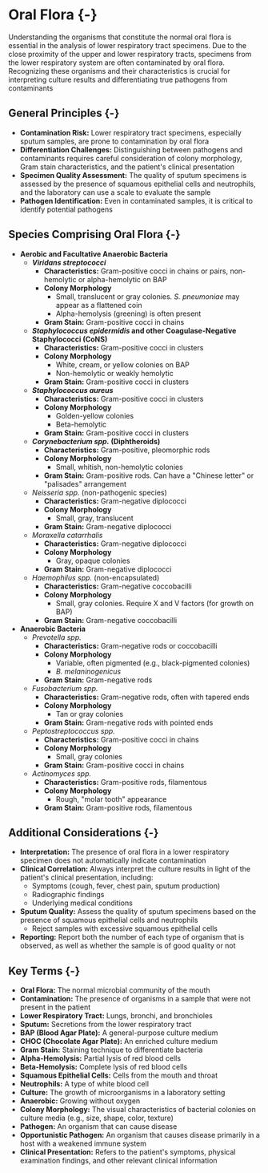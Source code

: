 # Oral Flora {-}

Understanding the organisms that constitute the normal oral flora is essential in the analysis of lower respiratory tract specimens. Due to the close proximity of the upper and lower respiratory tracts, specimens from the lower respiratory system are often contaminated by oral flora. Recognizing these organisms and their characteristics is crucial for interpreting culture results and differentiating true pathogens from contaminants

## **General Principles** {-}

*   **Contamination Risk:** Lower respiratory tract specimens, especially sputum samples, are prone to contamination by oral flora
*   **Differentiation Challenges:** Distinguishing between pathogens and contaminants requires careful consideration of colony morphology, Gram stain characteristics, and the patient's clinical presentation
*   **Specimen Quality Assessment:** The quality of sputum specimens is assessed by the presence of squamous epithelial cells and neutrophils, and the laboratory can use a scale to evaluate the sample
*   **Pathogen Identification:** Even in contaminated samples, it is critical to identify potential pathogens

## **Species Comprising Oral Flora** {-}

*   **Aerobic and Facultative Anaerobic Bacteria**
    *   ***Viridans streptococci***
        *   **Characteristics:** Gram-positive cocci in chains or pairs, non-hemolytic or alpha-hemolytic on BAP
        *   **Colony Morphology**
            *   Small, translucent or gray colonies. *S. pneumoniae* may appear as a flattened coin
            *   Alpha-hemolysis (greening) is often present
        *   **Gram Stain:** Gram-positive cocci in chains
    *   ***Staphylococcus epidermidis* and other Coagulase-Negative Staphylococci (CoNS)**
        *   **Characteristics:** Gram-positive cocci in clusters
        *   **Colony Morphology**
            *   White, cream, or yellow colonies on BAP
            *   Non-hemolytic or weakly hemolytic
        *   **Gram Stain:** Gram-positive cocci in clusters
    *   ***Staphylococcus aureus***
        *   **Characteristics:** Gram-positive cocci in clusters
        *   **Colony Morphology**
            *   Golden-yellow colonies
            *   Beta-hemolytic
        *   **Gram Stain:** Gram-positive cocci in clusters
    *   ***Corynebacterium spp.* (Diphtheroids)**
        *   **Characteristics:** Gram-positive, pleomorphic rods
        *   **Colony Morphology**
            *   Small, whitish, non-hemolytic colonies
        *   **Gram Stain:** Gram-positive rods. Can have a "Chinese letter" or "palisades" arrangement
    *   *Neisseria spp.* (non-pathogenic species)
        *   **Characteristics:** Gram-negative diplococci
        *   **Colony Morphology**
            *   Small, gray, translucent
        *   **Gram Stain:** Gram-negative diplococci
    *   *Moraxella catarrhalis*
        *   **Characteristics:** Gram-negative diplococci
        *   **Colony Morphology**
            *   Gray, opaque colonies
        *   **Gram Stain:** Gram-negative diplococci
    *   *Haemophilus spp.* (non-encapsulated)
        *   **Characteristics:** Gram-negative coccobacilli
        *   **Colony Morphology**
            *   Small, gray colonies. Require X and V factors (for growth on BAP)
        *   **Gram Stain:** Gram-negative coccobacilli
*   **Anaerobic Bacteria**
    *   *Prevotella spp.*
        *   **Characteristics:** Gram-negative rods or coccobacilli
        *   **Colony Morphology**
            *   Variable, often pigmented (e.g., black-pigmented colonies)
            *   *B. melaninogenicus*
        *   **Gram Stain:** Gram-negative rods
    *   *Fusobacterium spp.*
        *   **Characteristics:** Gram-negative rods, often with tapered ends
        *   **Colony Morphology**
            *   Tan or gray colonies
        *   **Gram Stain:** Gram-negative rods with pointed ends
    *   *Peptostreptococcus spp.*
        *   **Characteristics:** Gram-positive cocci in chains
        *   **Colony Morphology**
            *   Small, gray colonies
        *   **Gram Stain:** Gram-positive cocci in chains
    *   *Actinomyces spp.*
        *   **Characteristics:** Gram-positive rods, filamentous
        *   **Colony Morphology**
            *   Rough, "molar tooth" appearance
        *   **Gram Stain:** Gram-positive rods, filamentous

## **Additional Considerations** {-}

*   **Interpretation:** The presence of oral flora in a lower respiratory specimen does not automatically indicate contamination
*   **Clinical Correlation:** Always interpret the culture results in light of the patient's clinical presentation, including:
    *   Symptoms (cough, fever, chest pain, sputum production)
    *   Radiographic findings
    *   Underlying medical conditions
*   **Sputum Quality:** Assess the quality of sputum specimens based on the presence of squamous epithelial cells and neutrophils
    *   Reject samples with excessive squamous epithelial cells
*   **Reporting:** Report both the number of each type of organism that is observed, as well as whether the sample is of good quality or not

## **Key Terms** {-}

*   **Oral Flora:** The normal microbial community of the mouth
*   **Contamination:** The presence of organisms in a sample that were not present in the patient
*   **Lower Respiratory Tract:** Lungs, bronchi, and bronchioles
*   **Sputum:** Secretions from the lower respiratory tract
*   **BAP (Blood Agar Plate):** A general-purpose culture medium
*   **CHOC (Chocolate Agar Plate):** An enriched culture medium
*   **Gram Stain:** Staining technique to differentiate bacteria
*   **Alpha-Hemolysis:** Partial lysis of red blood cells
*   **Beta-Hemolysis:** Complete lysis of red blood cells
*   **Squamous Epithelial Cells:** Cells from the mouth and throat
*   **Neutrophils:** A type of white blood cell
*   **Culture:** The growth of microorganisms in a laboratory setting
*   **Anaerobic:** Growing without oxygen
*   **Colony Morphology:** The visual characteristics of bacterial colonies on culture media (e.g., size, shape, color, texture)
*   **Pathogen:** An organism that can cause disease
*   **Opportunistic Pathogen:** An organism that causes disease primarily in a host with a weakened immune system
*   **Clinical Presentation:** Refers to the patient's symptoms, physical examination findings, and other relevant clinical information
